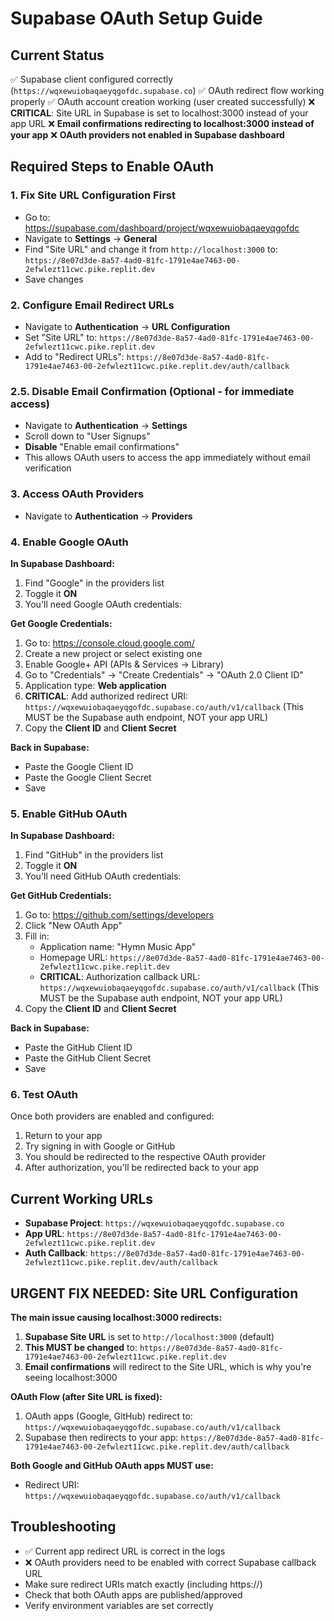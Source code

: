 # Supabase OAuth Setup Guide

## Current Status
✅ Supabase client configured correctly (`https://wqxewuiobaqaeyqgofdc.supabase.co`)
✅ OAuth redirect flow working properly 
✅ OAuth account creation working (user created successfully)
❌ **CRITICAL**: Site URL in Supabase is set to localhost:3000 instead of your app URL
❌ **Email confirmations redirecting to localhost:3000 instead of your app**
❌ **OAuth providers not enabled in Supabase dashboard**

## Required Steps to Enable OAuth

### 1. Fix Site URL Configuration First
- Go to: https://supabase.com/dashboard/project/wqxewuiobaqaeyqgofdc
- Navigate to **Settings** → **General**
- Find "Site URL" and change it from `http://localhost:3000` to: `https://8e07d3de-8a57-4ad0-81fc-1791e4ae7463-00-2efwlezt11cwc.pike.replit.dev`
- Save changes

### 2. Configure Email Redirect URLs
- Navigate to **Authentication** → **URL Configuration**
- Set "Site URL" to: `https://8e07d3de-8a57-4ad0-81fc-1791e4ae7463-00-2efwlezt11cwc.pike.replit.dev`
- Add to "Redirect URLs": `https://8e07d3de-8a57-4ad0-81fc-1791e4ae7463-00-2efwlezt11cwc.pike.replit.dev/auth/callback`

### 2.5. Disable Email Confirmation (Optional - for immediate access)
- Navigate to **Authentication** → **Settings**
- Scroll down to "User Signups"
- **Disable** "Enable email confirmations" 
- This allows OAuth users to access the app immediately without email verification

### 3. Access OAuth Providers
- Navigate to **Authentication** → **Providers**

### 4. Enable Google OAuth

**In Supabase Dashboard:**
1. Find "Google" in the providers list
2. Toggle it **ON**
3. You'll need Google OAuth credentials:

**Get Google Credentials:**
1. Go to: https://console.cloud.google.com/
2. Create a new project or select existing one
3. Enable Google+ API (APIs & Services → Library)
4. Go to "Credentials" → "Create Credentials" → "OAuth 2.0 Client ID"
5. Application type: **Web application**
6. **CRITICAL**: Add authorized redirect URI: `https://wqxewuiobaqaeyqgofdc.supabase.co/auth/v1/callback`
   (This MUST be the Supabase auth endpoint, NOT your app URL)
7. Copy the **Client ID** and **Client Secret**

**Back in Supabase:**
- Paste the Google Client ID
- Paste the Google Client Secret
- Save

### 5. Enable GitHub OAuth

**In Supabase Dashboard:**
1. Find "GitHub" in the providers list
2. Toggle it **ON**
3. You'll need GitHub OAuth credentials:

**Get GitHub Credentials:**
1. Go to: https://github.com/settings/developers
2. Click "New OAuth App"
3. Fill in:
   - Application name: "Hymn Music App"
   - Homepage URL: `https://8e07d3de-8a57-4ad0-81fc-1791e4ae7463-00-2efwlezt11cwc.pike.replit.dev`
   - **CRITICAL**: Authorization callback URL: `https://wqxewuiobaqaeyqgofdc.supabase.co/auth/v1/callback`
     (This MUST be the Supabase auth endpoint, NOT your app URL)
4. Copy the **Client ID** and **Client Secret**

**Back in Supabase:**
- Paste the GitHub Client ID
- Paste the GitHub Client Secret
- Save

### 6. Test OAuth
Once both providers are enabled and configured:
1. Return to your app
2. Try signing in with Google or GitHub
3. You should be redirected to the respective OAuth provider
4. After authorization, you'll be redirected back to your app

## Current Working URLs
- **Supabase Project**: `https://wqxewuiobaqaeyqgofdc.supabase.co`
- **App URL**: `https://8e07d3de-8a57-4ad0-81fc-1791e4ae7463-00-2efwlezt11cwc.pike.replit.dev`
- **Auth Callback**: `https://8e07d3de-8a57-4ad0-81fc-1791e4ae7463-00-2efwlezt11cwc.pike.replit.dev/auth/callback`

## URGENT FIX NEEDED: Site URL Configuration

**The main issue causing localhost:3000 redirects:**
1. **Supabase Site URL** is set to `http://localhost:3000` (default)
2. **This MUST be changed** to: `https://8e07d3de-8a57-4ad0-81fc-1791e4ae7463-00-2efwlezt11cwc.pike.replit.dev`
3. **Email confirmations** will redirect to the Site URL, which is why you're seeing localhost:3000

**OAuth Flow (after Site URL is fixed):**
1. OAuth apps (Google, GitHub) redirect to: `https://wqxewuiobaqaeyqgofdc.supabase.co/auth/v1/callback`
2. Supabase then redirects to your app: `https://8e07d3de-8a57-4ad0-81fc-1791e4ae7463-00-2efwlezt11cwc.pike.replit.dev/auth/callback`

**Both Google and GitHub OAuth apps MUST use:**
- Redirect URI: `https://wqxewuiobaqaeyqgofdc.supabase.co/auth/v1/callback`

## Troubleshooting
- ✅ Current app redirect URL is correct in the logs
- ❌ OAuth providers need to be enabled with correct Supabase callback URL
- Make sure redirect URIs match exactly (including https://)
- Check that both OAuth apps are published/approved
- Verify environment variables are set correctly